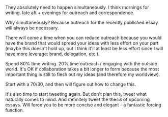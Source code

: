 They absolutely need to happen simultaneously. I think mornings for writing. late aft + evenings for outreach and correspondence.

Why simultaneously? Because outreach for the recently published essay will always be necessary.

There will come a time when you can reduce outreach because you would have the brand that would spread your ideas with less effort on your part (maybe this doesn't hold up, but I think it'll at least be less effort since I will have more leverage: brand, delegation, etc.).

Spend 80% time writing. 20% time outreach / engaging with the outside world. It's OK if collaboration takes a bit longer to form because the most important thing is still to flesh out my ideas (and therefore my worldview).

Start with a 70/30, and then will figure out how to change this.

It's also time to start tweeting again. But don't plan this, tweet what naturally comes to mind. And definitely tweet the thesis of upcoming essays. Will force you to be more concise and elegant - a fantastic forcing function.
